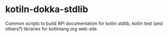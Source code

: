 kotiln-dokka-stdlib
===================

Common scripts to build API documentation for kotlin stdlib, kotlin test (and others?) libraries for
kotlinlang.org web-site. 


